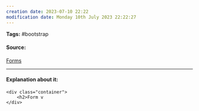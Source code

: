 ```yaml
---
creation date: 2023-07-10 22:22
modification date: Monday 10th July 2023 22:22:27
---
```


**Tags:** #bootstrap 

#### Source:
[Forms](https://www.w3schools.com/bootstrap4/bootstrap_forms.asp)

--------------------------------------

#### Explanation about it:

```
<div class="container">
    <h2>Form v
</div>
```